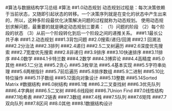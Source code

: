 #算法与数据结构学习总结
#算法
##1.0动态规划
  动态规划过程是：每次决策依赖于当前状态，又随即引起状态的转移。一个决策序列就是在变化的状态中产生出来的，所以，这种多阶段最优化决策解决问题的过程就称为动态规划。
  使用动态规划求解问题，最重要的就是确定动态规划三要素：
      （1）问题的阶段 （2）每个阶段的状态
      （3）从前一个阶段转化到后一个阶段之间的递推关系。
###1.1最长公共子串
###1.2.动态规划
###1.3背包问题
##2.0搜索/递归/回溯
###2.1 回溯法
###2.2分治法
###2.3排列
###2.4递归
###2.5二叉树遍历
###2.6深度优先搜索
###2.7宽度优先搜索
###2.8非递归
##3.9排序
###3.10快速排序
###3.11排序
##4.0数学
###4.1卡特兰数
###4.2数学
###4.3博弈论
###4.4高精度
##5.0其他
###5.1二分法
###5.2贪心
###5.3枚举法
###5.4基本实现
###5.5字符串处理
###5.6两根指针
###5.7前后遍历
###5.8排序数组
###5.9二进制
###5.10比特位操作
###5.11子数组
###5.12面向对象设计
###5.13整数
###5.14Sorted Matrix
#数据结构
##6.0树结构
###6.1堆
###6.2二叉查找树
###6.3优先队列
###6.4字典树
###6.5二叉树
###6.6线段树
###6.7Union Find
##7.0线性结构
###7.1哈希表
###7.2链表
###7.3数组
###7.4栈
###7.5队列
###7.6矩阵
###7.7双向队列
###7.8区间
##8.0其他
###8.1数据结构设计
